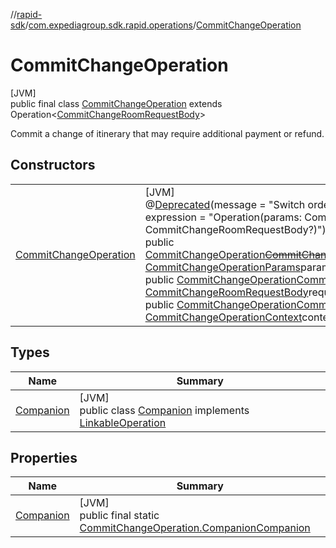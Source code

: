 //[rapid-sdk](../../../index.md)/[com.expediagroup.sdk.rapid.operations](../index.md)/[CommitChangeOperation](index.md)

# CommitChangeOperation

[JVM]\
public final class [CommitChangeOperation](index.md) extends Operation&lt;[CommitChangeRoomRequestBody](../../com.expediagroup.sdk.rapid.models/-commit-change-room-request-body/index.md)&gt;

Commit a change of itinerary that may require additional payment or refund.

## Constructors

| | |
|---|---|
| [CommitChangeOperation](-commit-change-operation.md) | [JVM]<br>@[Deprecated](https://kotlinlang.org/api/latest/jvm/stdlib/kotlin/-deprecated/index.html)(message = &quot;Switch order of arguments&quot;, replaceWith = @[ReplaceWith](https://kotlinlang.org/api/latest/jvm/stdlib/kotlin/-replace-with/index.html)(imports = {}, expression = &quot;Operation(params: CommitChangeOperationParams, requestBody: CommitChangeRoomRequestBody?)&quot;))<br>public [CommitChangeOperation](index.md)[~~CommitChangeOperation~~](-commit-change-operation.md)([CommitChangeRoomRequestBody](../../com.expediagroup.sdk.rapid.models/-commit-change-room-request-body/index.md)requestBody, [CommitChangeOperationParams](../-commit-change-operation-params/index.md)params)<br>public [CommitChangeOperation](index.md)[CommitChangeOperation](-commit-change-operation.md)([CommitChangeOperationParams](../-commit-change-operation-params/index.md)params, [CommitChangeRoomRequestBody](../../com.expediagroup.sdk.rapid.models/-commit-change-room-request-body/index.md)requestBody)<br>public [CommitChangeOperation](index.md)[CommitChangeOperation](-commit-change-operation.md)([Link](../../com.expediagroup.sdk.rapid.models/-link/index.md)link, [CommitChangeOperationContext](../-commit-change-operation-context/index.md)context, [CommitChangeRoomRequestBody](../../com.expediagroup.sdk.rapid.models/-commit-change-room-request-body/index.md)requestBody) |

## Types

| Name | Summary |
|---|---|
| [Companion](-companion/index.md) | [JVM]<br>public class [Companion](-companion/index.md) implements [LinkableOperation](../-linkable-operation/index.md) |

## Properties

| Name | Summary |
|---|---|
| [Companion](index.md#215026409%2FProperties%2F700308213) | [JVM]<br>public final static [CommitChangeOperation.Companion](-companion/index.md)[Companion](index.md#215026409%2FProperties%2F700308213) |
